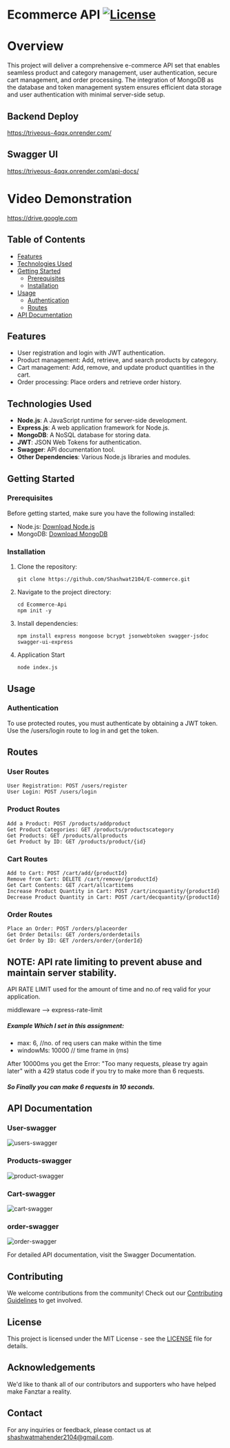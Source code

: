# Ecommerce API [![License](https://img.shields.io/badge/License-MIT-blue.svg)](https://opensource.org/licenses/MIT)

# Overview 
This project will deliver a comprehensive e-commerce API set that enables seamless product and category management, user authentication, secure cart management, and order processing. The integration of MongoDB as the database and token management system ensures efficient data storage and user authentication with minimal server-side setup.



## Backend Deploy
https://triveous-4qqx.onrender.com/

## Swagger UI
https://triveous-4qqx.onrender.com/api-docs/

# Video Demonstration
https://drive.google.com

## Table of Contents

- [Features](#features)
- [Technologies Used](#technologies-used)
- [Getting Started](#getting-started)
  - [Prerequisites](#prerequisites)
  - [Installation](#installation)
- [Usage](#usage)
  - [Authentication](#authentication)
  - [Routes](#routes)
- [API Documentation](#api-documentation)

## Features

- User registration and login with JWT authentication.
- Product management: Add, retrieve, and search products by category.
- Cart management: Add, remove, and update product quantities in the cart.
- Order processing: Place orders and retrieve order history.



## Technologies Used

- **Node.js**: A JavaScript runtime for server-side development.
- **Express.js**: A web application framework for Node.js.
- **MongoDB**: A NoSQL database for storing data.
- **JWT**: JSON Web Tokens for authentication.
- **Swagger**: API documentation tool.
- **Other Dependencies**: Various Node.js libraries and modules.

## Getting Started

### Prerequisites

Before getting started, make sure you have the following installed:

- Node.js: [Download Node.js](https://nodejs.org/)
- MongoDB: [Download MongoDB](https://www.mongodb.com/try/download/community)

### Installation

1. Clone the repository:

   ```
   git clone https://github.com/Shashwat2104/E-commerce.git
   ```
   
2. Navigate to the project directory:
   ```
   cd Ecommerce-Api
   npm init -y
   ```
   
3. Install dependencies:
   ```
   npm install express mongoose bcrypt jsonwebtoken swagger-jsdoc swagger-ui-express
   ```

4. Application Start
   ```
   node index.js
   ```


## Usage
### Authentication
To use protected routes, you must authenticate by obtaining a JWT token. Use the /users/login route to log in and get the token.


## Routes
### User Routes
```
User Registration: POST /users/register
User Login: POST /users/login
```
### Product Routes
```
Add a Product: POST /products/addproduct
Get Product Categories: GET /products/productscategory
Get Products: GET /products/allproducts
Get Product by ID: GET /products/product/{id}
```
### Cart Routes
```
Add to Cart: POST /cart/add/{productId}
Remove from Cart: DELETE /cart/remove/{productId}
Get Cart Contents: GET /cart/allcartitems
Increase Product Quantity in Cart: POST /cart/incquantity/{productId}
Decrease Product Quantity in Cart: POST /cart/decquantity/{productId}
```

### Order Routes
```
Place an Order: POST /orders/placeorder
Get Order Details: GET /orders/orderdetails
Get Order by ID: GET /orders/order/{orderId}
```
## NOTE:  API rate limiting to prevent abuse and maintain server stability.

API RATE LIMIT used for the amount of time and no.of req valid for your application.

middleware --> express-rate-limit

##### Example Which I set in this assignment: 
 - max: 6, //no. of req users can make within the time
 - windowMs: 10000  // time frame in (ms)

After 10000ms you get the Error: "Too many requests, please try again later" with a 429 status code if you try to make more than 6 requests.
##### So Finally you can make 6 requests in 10 seconds.
## API Documentation
### User-swagger

![users-swagger](https://github.com/Shashwat2104/mock-6fe/assets/115514170/693d7e53-c146-469d-96bb-9a98f2f50cc4)

### Products-swagger

![product-swagger](https://github.com/Shashwat2104/mock-6fe/assets/115514170/86103179-21d3-400a-a5eb-c9c43e516c89)

### Cart-swagger

![cart-swagger](https://github.com/Shashwat2104/mock-6fe/assets/115514170/f34e1e80-7e53-4e81-95e4-b92fedefa447)

### order-swagger
![order-swagger](https://github.com/Shashwat2104/mock-6fe/assets/115514170/881749b4-24c9-49aa-9d56-fc3764f5f4eb)


For detailed API documentation, visit the Swagger Documentation.

## Contributing

We welcome contributions from the community! Check out our [Contributing Guidelines](CONTRIBUTING.md) to get involved.

## License

This project is licensed under the MIT License - see the [LICENSE](LICENSE) file for details.

## Acknowledgements

We'd like to thank all of our contributors and supporters who have helped make Fanztar a reality.

## Contact

For any inquiries or feedback, please contact us at [shashwatmahender2104@gmail.com](mailto:your@email.com).   

